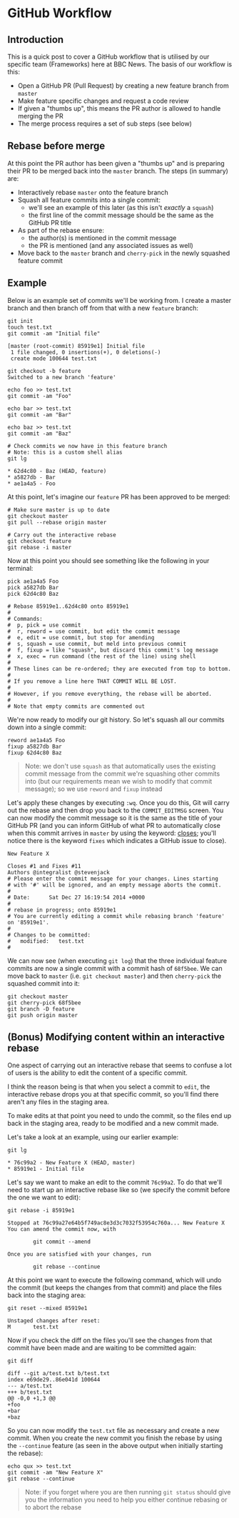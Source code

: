 # GitHub Workflow

## Introduction

This is a quick post to cover a GitHub workflow that is utilised by our specific team (Frameworks) here at BBC News. The basis of our workflow is this:

- Open a GitHub PR (Pull Request) by creating a new feature branch from `master`
- Make feature specific changes and request a code review
- If given a "thumbs up", this means the PR author is allowed to handle merging the PR
- The merge process requires a set of sub steps (see below)

## Rebase before merge

At this point the PR author has been given a "thumbs up" and is preparing their PR to be merged back into the `master` branch. The steps (in summary) are:

- Interactively rebase `master` onto the feature branch
- Squash all feature commits into a single commit:
  - we'll see an example of this later (as this isn't *exactly* a `squash`)
  - the first line of the commit message should be the same as the GitHub PR title
- As part of the rebase ensure:
  - the author(s) is mentioned in the commit message
  - the PR is mentioned (and any associated issues as well)
- Move back to the `master` branch and `cherry-pick` in the newly squashed feature commit

## Example

Below is an example set of commits we'll be working from. I create a master branch and then branch off from that with a new `feature` branch:

```
git init
touch test.txt
git commit -am "Initial file"

[master (root-commit) 85919e1] Initial file
 1 file changed, 0 insertions(+), 0 deletions(-)
 create mode 100644 test.txt

git checkout -b feature
Switched to a new branch 'feature'

echo foo >> test.txt
git commit -am "Foo"

echo bar >> test.txt
git commit -am "Bar"

echo baz >> test.txt
git commit -am "Baz"

# Check commits we now have in this feature branch
# Note: this is a custom shell alias
git lg

* 62d4c80 - Baz (HEAD, feature)
* a5827db - Bar
* ae1a4a5 - Foo
```

At this point, let's imagine our `feature` PR has been approved to be merged:

```
# Make sure master is up to date
git checkout master
git pull --rebase origin master

# Carry out the interactive rebase
git checkout feature
git rebase -i master
```

Now at this point you should see something like the following in your terminal:

```
pick ae1a4a5 Foo
pick a5827db Bar
pick 62d4c80 Baz

# Rebase 85919e1..62d4c80 onto 85919e1
#
# Commands:
#  p, pick = use commit
#  r, reword = use commit, but edit the commit message
#  e, edit = use commit, but stop for amending
#  s, squash = use commit, but meld into previous commit
#  f, fixup = like "squash", but discard this commit's log message
#  x, exec = run command (the rest of the line) using shell
#
# These lines can be re-ordered; they are executed from top to bottom.
#
# If you remove a line here THAT COMMIT WILL BE LOST.
#
# However, if you remove everything, the rebase will be aborted.
#
# Note that empty commits are commented out
```

We're now ready to modify our git history. So let's squash all our commits down into a single commit:

```
reword ae1a4a5 Foo
fixup a5827db Bar
fixup 62d4c80 Baz
```

> Note: we don't use `squash` as that automatically uses the existing commit message from the commit we're squashing other commits into (but our requirements mean we wish to modify that commit message); so we use `reword` and `fixup` instead

Let's apply these changes by executing `:wq`. Once you do this, Git will carry out the rebase and then drop you back to the `COMMIT_EDITMSG` screen. You can now modify the commit message so it is the same as the title of your GitHub PR (and you can inform GitHub of what PR to automatically close when this commit arrives in `master` by using the keyword: [closes](https://help.github.com/articles/closing-issues-via-commit-messages/); you'll notice there is the keyword `fixes` which indicates a GitHub issue to close).

```
New Feature X

Closes #1 and Fixes #11
Authors @integralist @stevenjack
# Please enter the commit message for your changes. Lines starting
# with '#' will be ignored, and an empty message aborts the commit.
#
# Date:      Sat Dec 27 16:19:54 2014 +0000
#
# rebase in progress; onto 85919e1
# You are currently editing a commit while rebasing branch 'feature' on '85919e1'.
#
# Changes to be committed:
#	modified:   test.txt
#
```

We can now see (when executing `git log`) that the three individual feature commits are now a single commit with a commit hash of `68f5bee`. We can move back to `master` (i.e. `git checkout master`) and then `cherry-pick` the squashed commit into it:

```
git checkout master
git cherry-pick 68f5bee
git branch -D feature
git push origin master
```

## (Bonus) Modifying content within an interactive rebase

One aspect of carrying out an interactive rebase that seems to confuse a lot of users is the ability to edit the content of a specific commit.

I think the reason being is that when you select a commit to `edit`, the interactive rebase drops you at that specific commit, so you'll find there aren't any files in the staging area.

To make edits at that point you need to undo the commit, so the files end up back in the staging area, ready to be modified and a new commit made.

Let's take a look at an example, using our earlier example:

```
git lg

* 76c99a2 - New Feature X (HEAD, master)
* 85919e1 - Initial file
```

Let's say we want to make an edit to the commit `76c99a2`. To do that we'll need to start up an interactive rebase like so (we specify the commit before the one we want to edit):

```
git rebase -i 85919e1

Stopped at 76c99a27e64b5f749ac8e3d3c7032f53954c760a... New Feature X
You can amend the commit now, with

        git commit --amend 

Once you are satisfied with your changes, run

        git rebase --continue
```

At this point we want to execute the following command, which will undo the commit (but keeps the changes from that commit) and place the files back into the staging area:

```
git reset --mixed 85919e1

Unstaged changes after reset:
M       test.txt
```

Now if you check the diff on the files you'll see the changes from that commit have been made and are waiting to be committed again:

```
git diff

diff --git a/test.txt b/test.txt
index e69de29..86e041d 100644
--- a/test.txt
+++ b/test.txt
@@ -0,0 +1,3 @@
+foo
+bar
+baz
```

So you can now modify the `test.txt` file as necessary and create a new commit. When you create the new commit you finish the rebase by using the `--continue` feature (as seen in the above output when initially starting the rebase):

```
echo qux >> test.txt
git commit -am "New Feature X"
git rebase --continue
```

> Note: if you forget where you are then running `git status` should give you the information you need to help you either continue rebasing or to abort the rebase
